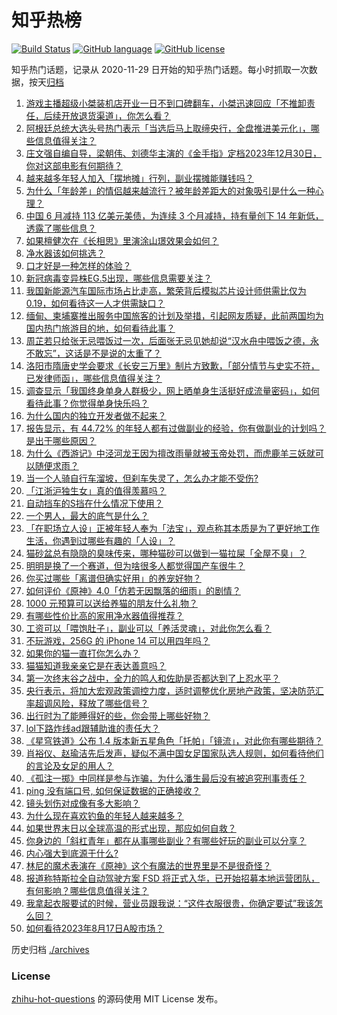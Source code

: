 # 知乎热榜
[![Build Status](https://github.com/ToWeLong/zhihu-hot-questions/workflows/CI/badge.svg)](https://github.com/ToWeLong/zhihu-hot-questions/actions)
[![GitHub language](https://img.shields.io/badge/language-golang-orange.svg)](https://golang.org/)
[![GitHub license](https://img.shields.io/github/license/ToWeLong/zhihu-hot-questions)](https://github.com/ToWeLong/zhihu-hot-questions/blob/main/LICENSE)

知乎热门话题，记录从 2020-11-29 日开始的知乎热门话题。每小时抓取一次数据，按天[归档](./archives)

<!-- BEGIN -->

1. [游戏主播超级小桀装机店开业一日不到口碑翻车，小桀迅速回应「不推卸责任，后续开放退货渠道」，你怎么看？](https://www.zhihu.com/question/617744976)
1. [阿根廷总统大选头号热门表示「当选后马上取缔央行，全盘推进美元化」，哪些信息值得关注？](https://www.zhihu.com/question/617726956)
1. [庄文强自编自导，梁朝伟、刘德华主演的《金手指》定档2023年12月30日，你对这部电影有何期待？](https://www.zhihu.com/question/617723708)
1. [越来越多年轻人加入「摆地摊」行列，副业摆摊能赚钱吗？](https://www.zhihu.com/question/617458819)
1. [为什么「年龄差」的情侣越来越流行？被年龄差距大的对象吸引是什么一种心理？](https://www.zhihu.com/question/617207013)
1. [中国 6 月减持 113 亿美元美债，为连续 3 个月减持，持有量创下 14 年新低，透露了哪些信息？](https://www.zhihu.com/question/617754127)
1. [如果檀健次在《长相思》里演涂山璟效果会如何？](https://www.zhihu.com/question/617539466)
1. [净水器该如何挑选？](https://www.zhihu.com/question/27201497)
1. [口才好是一种怎样的体验？](https://www.zhihu.com/question/27678021)
1. [新冠病毒变异株EG.5出现，哪些信息需要关注？](https://www.zhihu.com/question/617087806)
1. [我国新能源汽车国际市场占比走高，繁荣背后模拟芯片设计师供需比仅为 0.19，如何看待这一人才供需缺口？](https://www.zhihu.com/question/617580185)
1. [缅甸、柬埔寨推出服务中国旅客的计划及举措，引起网友质疑，此前两国均为国内热门旅游目的地，如何看待此事？](https://www.zhihu.com/question/616779169)
1. [周芷若只给张无忌喂饭过一次，后面张无忌见她却说“汉水舟中喂饭之德，永不敢忘”，这话是不是说的太重了？](https://www.zhihu.com/question/576349950)
1. [洛阳市隋唐史学会要求《长安三万里》制片方致歉，「部分情节与史实不符，已发律师函」，哪些信息值得关注？](https://www.zhihu.com/question/617724743)
1. [调查显示「我国终身单身人群极少，网上晒单身生活挺好成流量密码」，如何看待此事？你觉得单身快乐吗？](https://www.zhihu.com/question/617714765)
1. [为什么国内的独立开发者做不起来？](https://www.zhihu.com/question/598811656)
1. [报告显示，有 44.72% 的年轻人都有过做副业的经验，你有做副业的计划吗？是出于哪些原因？](https://www.zhihu.com/question/613870148)
1. [为什么《西游记》中泾河龙王因为擅改雨量就被玉帝处罚，而虎鹿羊三妖就可以随便求雨？](https://www.zhihu.com/question/501838650)
1. [当一个人骑自行车溜坡，但刹车失灵了，怎么办才能不受伤?](https://www.zhihu.com/question/615199658)
1. [「江浙沪独生女」真的值得羡慕吗？](https://www.zhihu.com/question/617107298)
1. [自动挡车的S挡在什么情况下使用？](https://www.zhihu.com/question/605832220)
1. [一个男人，最大的底气是什么？](https://www.zhihu.com/question/617578268)
1. [「在职场立人设」正被年轻人奉为「法宝」，观点称其本质是为了更好地工作生活，你遇到过哪些有趣的「人设」？](https://www.zhihu.com/question/617741000)
1. [猫砂盆总有隐隐的臭味传来，哪种猫砂可以做到一猫拉屎「全屋不臭」？](https://www.zhihu.com/question/614467626)
1. [明明是换了一个赛道，但为啥很多人都觉得国产车很牛？](https://www.zhihu.com/question/616197855)
1. [你买过哪些「离谱但确实好用」的养宠好物？](https://www.zhihu.com/question/614474880)
1. [如何评价《原神》4.0「仿若无因飘落的细雨」的剧情？](https://www.zhihu.com/question/617683211)
1. [1000 元预算可以送给养猫的朋友什么礼物？](https://www.zhihu.com/question/614474777)
1. [有哪些性价比高的家用净水器值得推荐？](https://www.zhihu.com/question/356825412)
1. [工资可以「喂饱肚子」，副业可以「养活灵魂」，对此你怎么看？](https://www.zhihu.com/question/617182537)
1. [不玩游戏，256G 的 iPhone 14 可以用四年吗？](https://www.zhihu.com/question/614392242)
1. [如果你的猫一直打你怎么办？](https://www.zhihu.com/question/617343010)
1. [猫猫知道我亲亲它是在表达善意吗？](https://www.zhihu.com/question/611176149)
1. [第一次终末谷之战中，全力的鸣人和佐助是否都达到了上忍水平？](https://www.zhihu.com/question/612358830)
1. [央行表示，将加大宏观政策调控力度，适时调整优化房地产政策，坚决防范汇率超调风险，释放了哪些信号？](https://www.zhihu.com/question/617783248)
1. [出行时为了能睡得好的些，你会带上哪些好物？](https://www.zhihu.com/question/617601696)
1. [lol下路炸线ad跟辅助谁的责任大？](https://www.zhihu.com/question/617337489)
1. [《星穹铁道》公布 1.4 版本新五星角色「托帕」「镜流」，对此你有哪些期待？](https://www.zhihu.com/question/617569679)
1. [肖裕仪、赵瑜洁先后发声，疑似不满中国女足国家队选人规则，如何看待他们的言论及女足的用人？](https://www.zhihu.com/question/617752508)
1. [《孤注一掷》中同样是参与诈骗，为什么潘生最后没有被追究刑事责任？](https://www.zhihu.com/question/616200690)
1. [ping 没有端口号, 如何保证数据的正确接收？](https://www.zhihu.com/question/608100461)
1. [镜头划伤对成像有多大影响？](https://www.zhihu.com/question/276943305)
1. [为什么现在喜欢钓鱼的年轻人越来越多？](https://www.zhihu.com/question/437779730)
1. [如果世界末日以全球高温的形式出现，那应如何自救？](https://www.zhihu.com/question/543093974)
1. [你身边的「斜杠青年」都在从事哪些副业？有哪些好玩的副业可以分享？](https://www.zhihu.com/question/617459349)
1. [内心强大到底源于什么?](https://www.zhihu.com/question/615152281)
1. [林尼的魔术表演在《原神》这个有魔法的世界里是不是很奇怪？](https://www.zhihu.com/question/617375940)
1. [报道称特斯拉全自动驾驶方案 FSD 将正式入华，已开始招募本地运营团队，有何影响？哪些信息值得关注？](https://www.zhihu.com/question/617629631)
1. [我拿起衣服要试的时候，营业员跟我说：“这件衣服很贵，你确定要试”我该怎么回？](https://www.zhihu.com/question/614210768)
1. [如何看待2023年8月17日A股市场？](https://www.zhihu.com/question/617714540)

<!-- END -->

历史归档 [./archives](./archives)


### License
[zhihu-hot-questions](https://github.com/towelong/zhihu-hot-questions) 的源码使用 MIT License 发布。